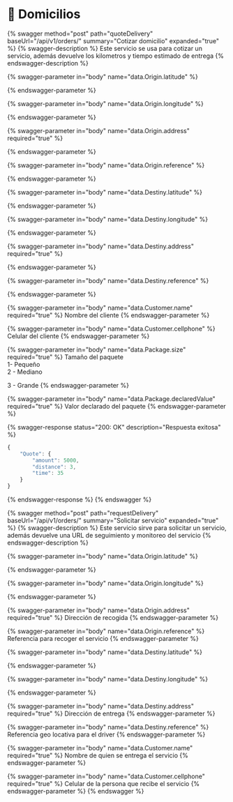 # 🛵 Domicilios



{% swagger method="post" path="quoteDelivery" baseUrl="/api/v1/orders/" summary="Cotizar domicilio" expanded="true" %}
{% swagger-description %}
Este servicio se usa para cotizar un servicio, además devuelve los kilometros y tiempo estimado de entrega
{% endswagger-description %}

{% swagger-parameter in="body" name="data.Origin.latitude" %}

{% endswagger-parameter %}

{% swagger-parameter in="body" name="data.Origin.longitude" %}

{% endswagger-parameter %}

{% swagger-parameter in="body" name="data.Origin.address" required="true" %}

{% endswagger-parameter %}

{% swagger-parameter in="body" name="data.Origin.reference" %}

{% endswagger-parameter %}

{% swagger-parameter in="body" name="data.Destiny.latitude" %}

{% endswagger-parameter %}

{% swagger-parameter in="body" name="data.Destiny.longitude" %}

{% endswagger-parameter %}

{% swagger-parameter in="body" name="data.Destiny.address" required="true" %}

{% endswagger-parameter %}

{% swagger-parameter in="body" name="data.Destiny.reference" %}

{% endswagger-parameter %}

{% swagger-parameter in="body" name="data.Customer.name" required="true" %}
Nombre del cliente
{% endswagger-parameter %}

{% swagger-parameter in="body" name="data.Customer.cellphone" %}
Celular del cliente
{% endswagger-parameter %}

{% swagger-parameter in="body" name="data.Package.size" required="true" %}
Tamaño del paquete\
1- Pequeño\
2 - Mediano

3 - Grande
{% endswagger-parameter %}

{% swagger-parameter in="body" name="data.Package.declaredValue" required="true" %}
Valor declarado del paquete
{% endswagger-parameter %}

{% swagger-response status="200: OK" description="Respuesta exitosa" %}
```javascript
{
    "Quote": {
        "amount": 5000,
        "distance": 3,
        "time": 35
    }
}
```
{% endswagger-response %}
{% endswagger %}



{% swagger method="post" path="requestDelivery" baseUrl="/api/v1/orders/" summary="Solicitar servicio" expanded="true" %}
{% swagger-description %}
Este servicio sirve para solicitar un servicio, además devuelve una URL de seguimiento y monitoreo del servicio
{% endswagger-description %}

{% swagger-parameter in="body" name="data.Origin.latitude" %}

{% endswagger-parameter %}

{% swagger-parameter in="body" name="data.Origin.longitude" %}

{% endswagger-parameter %}

{% swagger-parameter in="body" name="data.Origin.address" required="true" %}
Dirección de recogida
{% endswagger-parameter %}

{% swagger-parameter in="body" name="data.Origin.reference" %}
Referencia para recoger el servicio
{% endswagger-parameter %}

{% swagger-parameter in="body" name="data.Destiny.latitude" %}

{% endswagger-parameter %}

{% swagger-parameter in="body" name="data.Destiny.longitude" %}

{% endswagger-parameter %}

{% swagger-parameter in="body" name="data.Destiny.address" required="true" %}
Dirección de entrega
{% endswagger-parameter %}

{% swagger-parameter in="body" name="data.Destiny.reference" %}
Referencia geo locativa para el driver
{% endswagger-parameter %}

{% swagger-parameter in="body" name="data.Customer.name" required="true" %}
Nombre de quien se entrega el servicio
{% endswagger-parameter %}

{% swagger-parameter in="body" name="data.Customer.cellphone" required="true" %}
Celular de la persona que recibe el servicio
{% endswagger-parameter %}
{% endswagger %}
